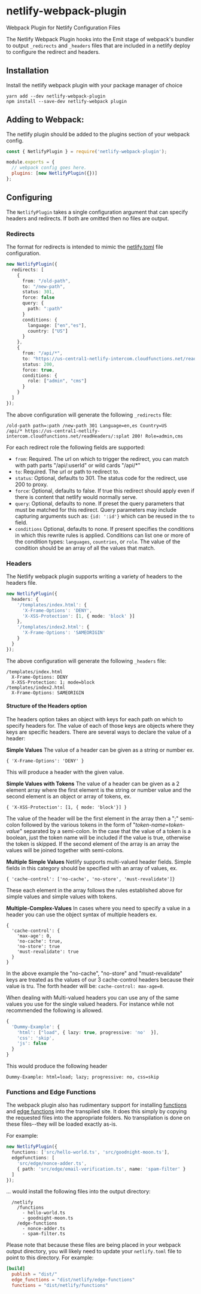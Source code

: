 # netlify-webpack-plugin

Webpack Plugin for Netlify Configuration Files

The Netlify Webpack Plugin hooks into the Emit stage of webpack's bundler to
output `_redirects` and `_headers` files that are included in a netlify deploy
to configure the redirect and headers.

## Installation

Install the netlify webpack plugin with your package manager of choice

```
yarn add --dev netlify-webpack-plugin
npm install --save-dev netlify-webpack plugin
```

## Adding to Webpack:

The netlify plugin should be added to the plugins section of your webpack config.

```js
const { NetlifyPlugin } = require('netlify-webpack-plugin');

module.exports = {
  // webpack config goes here.
  plugins: [new NetlifyPlugin({})]
};
```

## Configuring

The `NetlifyPlugin` takes a single configuration argument that can specify headers and redirects. If both are omitted then no files are output.

### Redirects

The format for redirects is intended to mimic the [netlify.toml](https://docs.netlify.com/configure-builds/file-based-configuration/#redirects) file configuration.

```ts
new NetlifyPlugin({
  redirects: [
    {
      from: "/old-path",
      to: "/new-path",
      status: 301,
      force: false
      query: {
        path: ":path"
      }
      conditions: {
        language: ["en","es"],
        country: ["US"]
      }
    },
    {
      from: "/api/*",
      to: "https://us-central1-netlify-intercom.cloudfunctions.net/readHeaders/:splat",
      status: 200,
      force: true,
      conditions: {
        role: ["admin", "cms"]
      }
    }
  ]
});
```

The above configuration will generate the following `_redirects` file:

```
/old-path path=:path /new-path 301 Language=en,es Country=US
/api/* https://us-central1-netlify-intercom.cloudfunctions.net/readHeaders/:splat 200! Role=admin,cms
```

For each redirect role the following fields are supported:

- `from`: Required. The url on which to trigger the redirect, you can match with path parts "/api/:userId" or wild cards "/api/\*"
- `to`: Required. The url or path to redirect to.
- `status`: Optional, defaults to 301. The status code for the redirect, use 200 to proxy.
- `force`: Optional, defaults to false. If true this redirect should apply even if there is content that netlify would normally serve.
- `query`: Optional, defaults to none. If preset the query parameters that must be matched for this redirect. Query parameters may include capturing arguments such as: `{id: ':id'}` which can be reused in the `to` field.
- `conditions` Optional, defaults to none. If present specifies the conditions in which this rewrite rules is applied. Conditions can list one or more of the condition types: `languages`, `countries`, or `role`. The value of the condition should be an array of all the values that match.

### Headers

The Netlify webpack plugin supports writing a variety of headers to the headers file.

```ts
new NetlifyPlugin({
  headers: {
    '/templates/index.html': {
      'X-Frame-Options': 'DENY',
      'X-XSS-Protection': [1, { mode: 'block' }]
    },
    '/templates/index2.html': {
      'X-Frame-Options': 'SAMEORIGIN'
    }
  }
});
```

The above configuration will generate the following `_headers` file:

```
/templates/index.html
  X-Frame-Options: DENY
  X-XSS-Protection: 1; mode=block
/templates/index2.html
  X-Frame-Options: SAMEORIGIN
```

#### Structure of the Headers option

The headers option takes an object with keys for each path on which to specify headers for. The value of each of those keys are objects where they keys are specific headers. There are several ways to declare the value of a header:

**Simple Values**
The value of a header can be given as a string or number ex.

`{ 'X-Frame-Options': 'DENY' }`

This will produce a header with the given value.

**Simple Values with Tokens**
The value of a header can be given as a 2 element array where the first element is the string or number value and the second element is an object or array of tokens, ex.

`{ 'X-XSS-Protection': [1, { mode: 'block'}] }`

The value of the header will be the first element in the array then a ";" semi-colon followed by the various tokens in the form of "_token-name_=_token-value_" separated by a semi-colon. In the case that the value of a token is a boolean, just the token name will be included if the value is true, otherwise the token is skipped.
If the second element of the array is an array the values will be joined together with semi-colons.

**Multiple Simple Values**
Netlify supports multi-valued header fields. Simple fields in this category should be specified with an array of values, ex.

`{ 'cache-control': ['no-cache', 'no-store', 'must-revalidate']}`

These each element in the array follows the rules established above for simple values and simple values with tokens.

**Multiple-Complex-Values**
In cases where you need to specify a value in a header you can use the object syntax of multiple headers ex.

```
{
  'cache-control': {
    'max-age': 0,
    'no-cache': true,
    'no-store': true
    'must-revalidate': true
  }
}
```

In the above example the "no-cache", "no-store" and "must-revalidate" keys are treated as the values of our 3 cache-control headers because their value is tru. The forth header will be:
`cache-control: max-age=0`.

When dealing with Multi-valued headers you can use any of the same values you use for the single valued headers. For instance while not recommended the following is allowed.

```ts
{
  'Dummy-Example': {
    'html': ["load", { lazy: true, progressive: 'no'  }],
    'css': 'skip',
    'js': false
  }
}
```

This would produce the following header

```
Dummy-Example: html=load; lazy; progressive: no, css=skip
```

### Functions and Edge Functions

The webpack plugin also has rudimentary support for installing [functions](https://docs.netlify.com/functions/overview/) and [edge functions](https://docs.netlify.com/edge-functions/overview/) into the transpiled site. It does this simply by copying the requested files into the appropriate folders. No transpilation is done on these files--they will be loaded exactly as-is.

For example:

```ts
new NetlifyPlugin({
  functions: ['src/hello-world.ts', 'src/goodnight-moon.ts'],
  edgeFunctions: [
    'src/edge/nonce-adder.ts',
    { path: 'src/edge/email-verification.ts', name: 'spam-filter' }
  ]
});
```

... would install the following files into the output directory:

```
  /netlify
    /functions
      - hello-world.ts
      - goodnight-moon.ts
    /edge-functions
      - nonce-adder.ts
      - spam-filter.ts
```

Please note that because these files are being placed in your webpack output directory, you will likely need
to update your `netlify.toml` file to point to this directory. For example:

```toml
[build]
  publish = "dist/"
  edge_functions = "dist/netlify/edge-functions"
  functions = "dist/netlify/functions"
```



